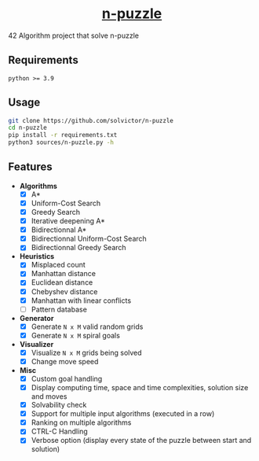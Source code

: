 <h1 align="center"><u>n-puzzle</u></h1>
42 Algorithm project that solve n-puzzle

## Requirements

`python >= 3.9`

## Usage

```sh
git clone https://github.com/solvictor/n-puzzle
cd n-puzzle
pip install -r requirements.txt
python3 sources/n-puzzle.py -h
```

## Features
- **Algorithms**
  - [x] A*
  - [x] Uniform-Cost Search
  - [x] Greedy Search
  - [x] Iterative deepening A*
  - [x] Bidirectionnal A*
  - [x] Bidirectionnal Uniform-Cost Search
  - [x] Bidirectionnal Greedy Search
- **Heuristics**
  - [x] Misplaced count
  - [x] Manhattan distance
  - [x] Euclidean distance
  - [x] Chebyshev distance
  - [x] Manhattan with linear conflicts
  - [ ] Pattern database
- **Generator**
  - [x] Generate `N x M` valid random grids
  - [x] Generate `N x M` spiral goals
- **Visualizer**
  - [x] Visualize `N x M` grids being solved
  - [x] Change move speed
- **Misc**
  - [x] Custom goal handling
  - [x] Display computing time, space and time complexities, solution size and moves
  - [x] Solvability check
  - [x] Support for multiple input algorithms (executed in a row)
  - [x] Ranking on multiple algorithms
  - [x] CTRL-C Handling
  - [x] Verbose option (display every state of the puzzle between start and solution)
